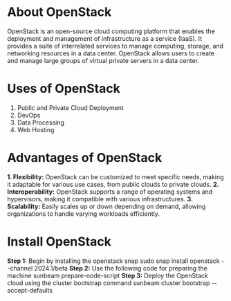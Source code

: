 # About OpenStack
OpenStack is an open-source cloud computing platform that enables the deployment and management of infrastructure as a service (IaaS). It provides a suite of interrelated services to manage computing, storage, and networking resources in a data center. OpenStack allows users to create and manage large groups of virtual private servers in a data center.

# Uses of OpenStack
1. Public and Private Cloud Deployment
2. DevOps
3. Data Processing
4. Web Hosting

# Advantages of OpenStack
**1. Flexibility:** OpenStack can be customized to meet specific needs, making it adaptable for various use cases, from public clouds to private clouds.
**2. Interoperability:** OpenStack supports a range of operating systems and hypervisors, making it compatible with various infrastructures.
**3. Scalability:** Easily scales up or down depending on demand, allowing organizations to handle varying workloads efficiently.

# Install OpenStack 
**Step 1:** Begin by installing the openstack snap
           sudo snap install openstack --channel 2024.1/beta
**Step 2:** Use the following code for preparing the machine
          sunbeam prepare-node-script
**Step 3:** Deploy the OpenStack cloud using the cluster bootstrap command
          sunbeam cluster bootstrap --accept-defaults
